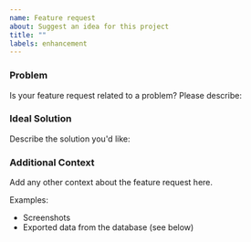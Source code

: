 ```yaml
---
name: Feature request
about: Suggest an idea for this project
title: ""
labels: enhancement
---
```


### Problem

Is your feature request related to a problem? Please describe:

<!--
A clear and concise description of what the problem is. Ex. I'm frustrated by [...]
-->

### Ideal Solution

Describe the solution you'd like:

<!--
A clear and concise description of what you want to happen.
-->

### Additional Context

Add any other context about the feature request here.

Examples:

- Screenshots
- Exported data from the database (see below)

<!--
#### Screenshots

If applicable, add screenshots to help explain your request.
-->

<!--
#### Attach an Export

If your feature request is based on a limitation that could be best shown with a specific set of data, please export your data by running:

```
flipt export > export.yml
```

And then attach the YAML file to this issue. ❤️
-->

